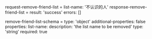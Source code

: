 request-remove-friend-list = 
  list-name: '不认识的人'
response-remove-friend-list = 
  result: 'success'
  errors: []

remove-friend-list-schema =
  type: 'object'
  additional-properties: false
  properties:
    list-name: 
      description: 'the list name to be removed'
      type: 'string'
      required: true

